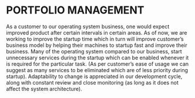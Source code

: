 # PORTFOLIO MANAGEMENT

As a customer to our operating system business, one would expect improved product after certain intervals in certain areas. As of now, we are working to improve the startup time which in turn will improve customer’s business model by helping their machines to startup fast and improve their business. Many of the operating system compared to our business, start unnecessary services during the startup which can be enabled whenever it is required for the particular task. (As per customer’s ease of usage we can suggest as many services to be eliminated which are of less priority during startup). Adaptability to change is appreciated in our development cycle, along with constant review and close monitoring (as long as it does not affect the system architecture).
